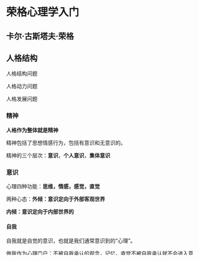 # 荣格心理学入门

## 卡尔·古斯塔夫·荣格

## 人格结构

人格结构问题

人格动力问题

人格发展问题

### 精神

**人格作为整体就是精神**

精神包括了思想情感行为，包括有意识和无意识的。

精神的三个层次：**意识**，**个人意识**，**集体意识**

### 意识

心理四种功能：**思维，情感，感觉，直觉**

两种心态：**外倾：意识定向于外部客观世界**

**内倾：意识定向于内部世界的**

#### 自我

自我就是自觉的意识，也就是我们通常意识到的“心理”。

做我作为心理门户：不被自我承认的观念，记忆，直觉不被自我承认就不会进入意识

**自我保证了人格的连续性和同一性**，通过对心理材料的筛选和淘汰。